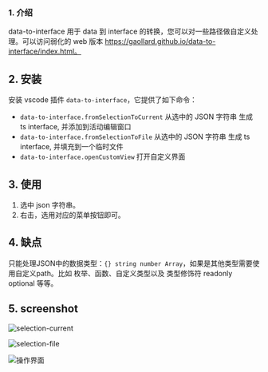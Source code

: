 ### 1. 介绍

data-to-interface 用于 data 到 interface 的转换，您可以对一些路径做自定义处理。可以访问弱化的 web 版本 https://gaollard.github.io/data-to-interface/index.html。

## 2. 安装

安装 vscode 插件 `data-to-interface`，它提供了如下命令：

- `data-to-interface.fromSelectionToCurrent` 从选中的 JSON 字符串 生成 ts interface, 并添加到活动编辑窗口
- `data-to-interface.fromSelectionToFile` 从选中的 JSON 字符串 生成 ts interface, 并填充到一个临时文件
- `data-to-interface.openCustomView` 打开自定义界面 

## 3. 使用

1. 选中 json 字符串。
2. 右击，选用对应的菜单按钮即可。

## 4. 缺点

只能处理JSON中的数据类型：`{} string number Array`，如果是其他类型需要使用自定义path。比如 枚举、函数、自定义类型以及 类型修饰符 readonly optional 等等。

## 5. screenshot

![selection-current](https://webang.github.io/vscode-plugin-data-to-interface/screenshot/selection-current.gif)

![selection-file](https://webang.github.io/vscode-plugin-data-to-interface/screenshot/from-selection.gif)

![操作界面](https://webang.github.io/vscode-plugin-data-to-interface/screenshot/main.png)
